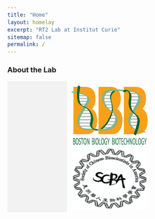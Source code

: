 ```yaml
---
title: "Home"
layout: homelay
excerpt: "RT2 Lab at Institut Curie"
sitemap: false
permalink: /
---
```


### About the Lab

<div style="display: flex; flex-direction: row;">
  
  <div style="flex-basis: 25%; background-color: #f2f2f2; padding: 10px;">
    <!-- Left section content goes here -->
  </div>
  
  <div style="flex-basis: 75%; padding: 10px;">
    <!-- Right section content goes here -->
<img src="images/logo/bbb_logo_yl_xl_v1.jpg" alt="logo example 2" style="width:50%;height:50%">
<img src="images/logo/screen_shot_2018-02-19_at_10.50.36_am_0.png" alt="logo example 3" style="width:50%;height:50%" >
  </div>
  
</div>

